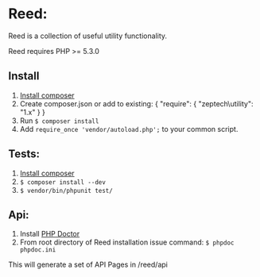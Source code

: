 # Reed:

Reed is a collection of useful utility functionality.

Reed requires PHP &gt;= 5.3.0

## Install

 1. [Install composer](http://getcomposer.org/doc/00-intro.md#globally)
 2. Create composer.json or add to existing:
    {
        "require": {
            "zeptech\utility": "1.x"
        }
    }
 3. Run `$ composer install`
 4. Add `require_once 'vendor/autoload.php';` to your common script.

## Tests:

 1. [Install composer](http://getcomposer.org/doc/00-intro.md#globally)
 2. `$ composer install --dev`
 3. `$ vendor/bin/phpunit test/`

## Api:

 1. Install [PHP Doctor](http://peej.github.com/phpdoctor/)
 4. From root directory of Reed installation issue command:
    `$ phpdoc phpdoc.ini`

This will generate a set of API Pages in /reed/api
